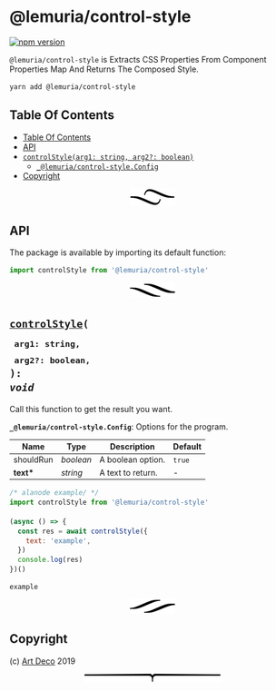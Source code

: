# @lemuria/control-style

[![npm version](https://badge.fury.io/js/@lemuria/control-style.svg)](https://npmjs.org/package/@lemuria/control-style)

`@lemuria/control-style` is Extracts CSS Properties From Component Properties Map And Returns The Composed Style.

```sh
yarn add @lemuria/control-style
```

## Table Of Contents

- [Table Of Contents](#table-of-contents)
- [API](#api)
- [`controlStyle(arg1: string, arg2?: boolean)`](#mynewpackagearg1-stringarg2-boolean-void)
  * [`_@lemuria/control-style.Config`](#type-_@lemuria/control-styleconfig)
- [Copyright](#copyright)

<p align="center"><a href="#table-of-contents">
  <img src="/.documentary/section-breaks/0.svg?sanitize=true">
</a></p>

## API

The package is available by importing its default function:

```js
import controlStyle from '@lemuria/control-style'
```

<p align="center"><a href="#table-of-contents">
  <img src="/.documentary/section-breaks/1.svg?sanitize=true">
</a></p>

## <code><ins>controlStyle</ins>(</code><sub><br/>&nbsp;&nbsp;`arg1: string,`<br/>&nbsp;&nbsp;`arg2?: boolean,`<br/></sub><code>): <i>void</i></code>

Call this function to get the result you want.

<strong><a name="type-_@lemuria/control-styleconfig">`_@lemuria/control-style.Config`</a></strong>: Options for the program.

|   Name    |       Type       |    Description    | Default |
| --------- | ---------------- | ----------------- | ------- |
| shouldRun | <em>boolean</em> | A boolean option. | `true`  |
| __text*__ | <em>string</em>  | A text to return. | -       |

```js
/* alanode example/ */
import controlStyle from '@lemuria/control-style'

(async () => {
  const res = await controlStyle({
    text: 'example',
  })
  console.log(res)
})()
```
```
example
```

<p align="center"><a href="#table-of-contents">
  <img src="/.documentary/section-breaks/2.svg?sanitize=true">
</a></p>

## Copyright

(c) [Art Deco][1] 2019

[1]: https://artd.eco

<p align="center"><a href="#table-of-contents">
  <img src="/.documentary/section-breaks/-1.svg?sanitize=true">
</a></p>